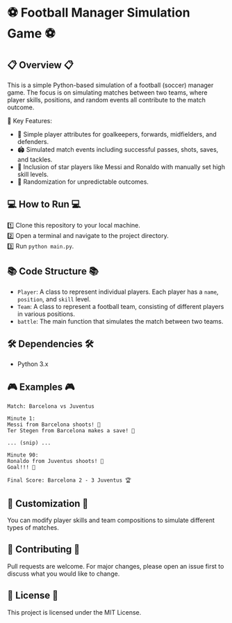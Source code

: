 # ⚽ Football Manager Simulation Game ⚽

## 📋 Overview 📋

This is a simple Python-based simulation of a football (soccer) manager game. The focus is on simulating matches between two teams, where player skills, positions, and random events all contribute to the match outcome.

🌟 Key Features:

- 👥 Simple player attributes for goalkeepers, forwards, midfielders, and defenders.
- 🏟 Simulated match events including successful passes, shots, saves, and tackles.
- 🌠 Inclusion of star players like Messi and Ronaldo with manually set high skill levels.
- 🎲 Randomization for unpredictable outcomes.

## 💻 How to Run 💻

1️⃣ Clone this repository to your local machine.  
2️⃣ Open a terminal and navigate to the project directory.  
3️⃣ Run `python main.py`.

## 📚 Code Structure 📚

- `Player`: A class to represent individual players. Each player has a `name`, `position`, and `skill` level.
- `Team`: A class to represent a football team, consisting of different players in various positions.
- `battle`: The main function that simulates the match between two teams.

## 🛠 Dependencies 🛠

- Python 3.x

## 🎮 Examples 🎮

```
Match: Barcelona vs Juventus

Minute 1:
Messi from Barcelona shoots! 🥅
Ter Stegen from Barcelona makes a save! 🧤

... (snip) ...

Minute 90:
Ronaldo from Juventus shoots! 🥅
Goal!!! 🎉

Final Score: Barcelona 2 - 3 Juventus 🏆
```

## 🔧 Customization 🔧

You can modify player skills and team compositions to simulate different types of matches.

## 🤝 Contributing 🤝

Pull requests are welcome. For major changes, please open an issue first to discuss what you would like to change.

## 📄 License 📄

This project is licensed under the MIT License.